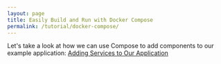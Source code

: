 ```yaml
---
layout: page
title: Easily Build and Run with Docker Compose
permalink: /tutorial/docker-compose/
---
```


Let's take a look at how we can use Compose to add components to our example
application: [Adding Services to Our Application](../adding-services/)
